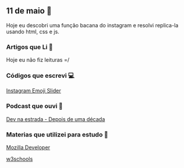 ## 11 de maio :pushpin:

Hoje eu descobri uma função bacana do instagram e resolvi replica-la usando html, css e js.

### Artigos que Li :newspaper:

Hoje eu não fiz leituras =/

### Códigos que escrevi :computer:

[Instagram Emoji Slider](http://cristianogoncalves.me/Javascript-Experiments/Instagram-Emoji-Slider/)

### Podcast que ouvi :musical_note:

[Dev na estrada - Depois de uma década](https://devnaestrada.com.br/2018/05/11/depois-de-uma-decada.html)

### Materias que utilizei para estudo :scroll:

[Mozilla Developer](https://developer.mozilla.org/pt-BR/docs/Web/Events/input)

[w3schools](https://www.w3schools.com)










